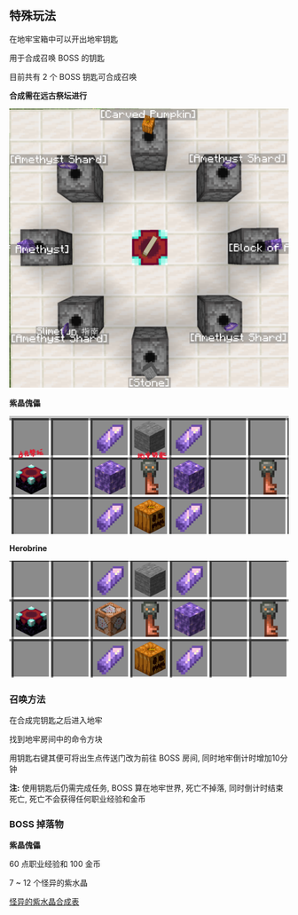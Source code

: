 ## 特殊玩法

在地牢宝箱中可以开出地牢钥匙

用于合成召唤 BOSS 的钥匙

目前共有 2 个 BOSS 钥匙可合成召唤

**合成需在远古祭坛进行**

![](dungeon/gdjt.png)

**紫晶傀儡**

![](dungeon/zjkl.png)

**Herobrine**

![](dungeon/herobrine.png)

### 召唤方法

在合成完钥匙之后进入地牢

找到地牢房间中的命令方块

用钥匙右键其便可将出生点传送门改为前往 BOSS 房间, 同时地牢倒计时增加10分钟

**注:** 使用钥匙后仍需完成任务, BOSS 算在地牢世界, 死亡不掉落, 同时倒计时结束死亡, 死亡不会获得任何职业经验和金币

### BOSS 掉落物

**紫晶傀儡**

60 点职业经验和 100 金币

7 ~ 12 个怪异的紫水晶

[怪异的紫水晶合成表](/dungeon/dungeon-crafting)